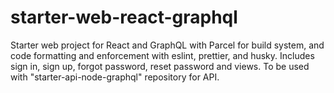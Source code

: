 # starter-web-react-graphql
Starter web project for React and GraphQL with Parcel for build system, and code formatting and enforcement with eslint, prettier, and husky. Includes sign in, sign up, forgot password, reset password and views. To be used with "starter-api-node-graphql" repository for API.

